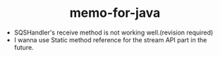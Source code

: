 <h1 align="center">memo-for-java</h1>


- SQSHandler's receive method is not working well.(revision required)
- I wanna use Static method reference for the stream API part in the future.
